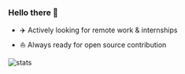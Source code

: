 ### Hello there 👋
  
* ✈️   Actively looking for remote work & internships
* ⛵   Always ready for open source contribution

<img alt="stats" src="https://github-readme-stats.vercel.app/api?username=jaspreetsidhu3&show_icon=true&hide_border=true" />
<br>



